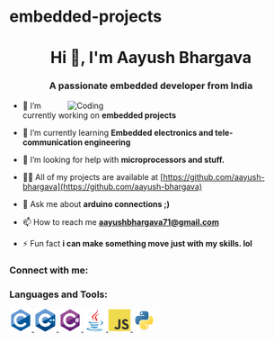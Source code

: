 # embedded-projects
<h1 align="center">Hi 👋, I'm Aayush Bhargava</h1>
<h3 align="center">A passionate embedded developer from India</h3>
<img align="right" alt="Coding" width="400" src="https://dotrobot.nl/wp-content/uploads/2023/07/embedded-hardware-engineer-elektrotechniek.webp">

- 🔭 I’m currently working on **embedded projects**

- 🌱 I’m currently learning **Embedded electronics and tele-communication engineering**

- 🤝 I’m looking for help with **microprocessors and stuff.**

- 👨‍💻 All of my projects are available at [https://github.com/aayush-bhargava](https://github.com/aayush-bhargava)

- 💬 Ask me about **arduino connections ;)**

- 📫 How to reach me **aayushbhargava71@gmail.com**

- ⚡ Fun fact **i can make something move just with my skills. lol**

<h3 align="left">Connect with me:</h3>
<p align="left">
</p>

<h3 align="left">Languages and Tools:</h3>
<p align="left"> <a href="https://www.cprogramming.com/" target="_blank" rel="noreferrer"> <img src="https://raw.githubusercontent.com/devicons/devicon/master/icons/c/c-original.svg" alt="c" width="40" height="40"/> </a> <a href="https://www.w3schools.com/cpp/" target="_blank" rel="noreferrer"> <img src="https://raw.githubusercontent.com/devicons/devicon/master/icons/cplusplus/cplusplus-original.svg" alt="cplusplus" width="40" height="40"/> </a> <a href="https://www.w3schools.com/cs/" target="_blank" rel="noreferrer"> <img src="https://raw.githubusercontent.com/devicons/devicon/master/icons/csharp/csharp-original.svg" alt="csharp" width="40" height="40"/> </a> <a href="https://www.java.com" target="_blank" rel="noreferrer"> <img src="https://raw.githubusercontent.com/devicons/devicon/master/icons/java/java-original.svg" alt="java" width="40" height="40"/> </a> <a href="https://developer.mozilla.org/en-US/docs/Web/JavaScript" target="_blank" rel="noreferrer"> <img src="https://raw.githubusercontent.com/devicons/devicon/master/icons/javascript/javascript-original.svg" alt="javascript" width="40" height="40"/> </a> <a href="https://www.python.org" target="_blank" rel="noreferrer"> <img src="https://raw.githubusercontent.com/devicons/devicon/master/icons/python/python-original.svg" alt="python" width="40" height="40"/> </a> </p>
